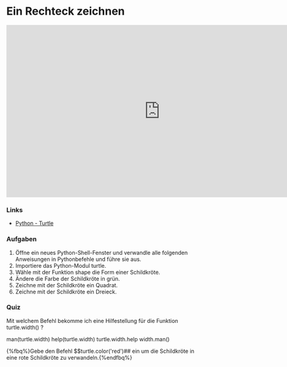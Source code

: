 # Ein Rechteck zeichnen

<iframe src="https://player.vimeo.com/video/207923224?title=0&byline=0&portrait=0" width="800" height="450" frameborder="0" webkitallowfullscreen mozallowfullscreen allowfullscreen></iframe>

### Links

* [Python - Turtle](https://docs.python.org/3.6/library/turtle.html)

### Aufgaben

1. Öffne ein neues Python-Shell-Fenster und verwandle alle folgenden Anweisungen in Pythonbefehle und führe sie aus.
2. Importiere das Python-Modul turtle.
3. Wähle mit der Funktion shape die Form einer Schildkröte.
4. Ändere die Farbe der Schildkröte in grün.
5. Zeichne mit der Schildkröte ein Quadrat.
6. Zeichne mit der Schildkröte ein Dreieck.

### Quiz

<quiz name="">
    <question>
        <p>Mit welchem Befehl bekomme ich eine Hilfestellung für die Funktion turtle.width() ?</p>
        <answer>man(turtle.width)</answer>
        <answer correct>help(turtle.width)</answer>
        <answer>turtle.width.help</answer>
        <answer>width.man()</answer>
    </question>
</quiz>

{%fbq%}Gebe den Befehl $$turtle.color('red')## ein um die Schildkröte in eine rote Schildkröte zu verwandeln.{%endfbq%}

